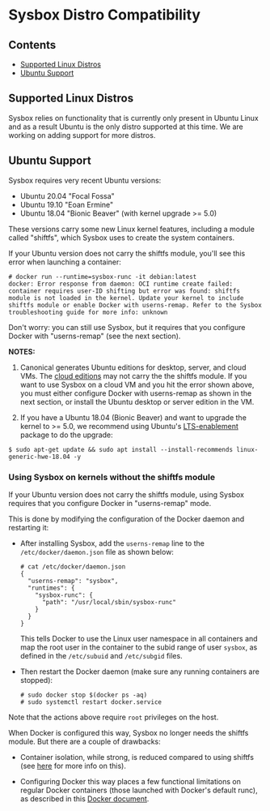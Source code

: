 # Sysbox Distro Compatibility

## Contents

-   [Supported Linux Distros](#supported-linux-distros)
-   [Ubuntu Support](#ubuntu-support)

## Supported Linux Distros

Sysbox relies on functionality that is currently only present in Ubuntu Linux
and as a result Ubuntu is the only distro supported at this time. We are working
on adding support for more distros.

## Ubuntu Support

Sysbox requires very recent Ubuntu versions:

-   Ubuntu 20.04 "Focal Fossa"
-   Ubuntu 19.10 "Eoan Ermine"
-   Ubuntu 18.04 "Bionic Beaver" (with kernel upgrade >= 5.0)

These versions carry some new Linux kernel features, including a module called
"shiftfs", which Sysbox uses to create the system containers.

If your Ubuntu version does not carry the shiftfs module, you'll see this error
when launching a container:

```console
# docker run --runtime=sysbox-runc -it debian:latest
docker: Error response from daemon: OCI runtime create failed: container requires user-ID shifting but error was found: shiftfs module is not loaded in the kernel. Update your kernel to include shiftfs module or enable Docker with userns-remap. Refer to the Sysbox troubleshooting guide for more info: unknown
```

Don't worry: you can still use Sysbox, but it requires that you configure Docker
with "userns-remap" (see the next section).

**NOTES:**

1) Canonical generates Ubuntu editions for desktop, server, and cloud VMs. The
[cloud editions](https://cloud-images.ubuntu.com/) may not carry the the shiftfs
module. If you want to use Sysbox on a cloud VM and you hit the error shown
above, you must either configure Docker with userns-remap as shown in the next
section, or install the Ubuntu desktop or server edition in the VM.

2) If you have a Ubuntu 18.04 (Bionic Beaver) and want to upgrade the kernel to >= 5.0,
we recommend using Ubuntu's [LTS-enablement](https://wiki.ubuntu.com/Kernel/LTSEnablementStack)
package to do the upgrade:

```console
$ sudo apt-get update && sudo apt install --install-recommends linux-generic-hwe-18.04 -y
```

### Using Sysbox on kernels without the shiftfs module

If your Ubuntu version does not carry the shiftfs module, using Sysbox requires
that you configure Docker in "userns-remap" mode.

This is done by modifying the configuration of the Docker daemon and restarting it:

-   After installing Sysbox, add the `userns-remap` line to the
    `/etc/docker/daemon.json` file as shown below:

    ```console
    # cat /etc/docker/daemon.json
    {
      "userns-remap": "sysbox",
      "runtimes": {
        "sysbox-runc": {
          "path": "/usr/local/sbin/sysbox-runc"
        }
      }
    }
    ```

    This tells Docker to use the Linux user namespace in all containers
    and map the root user in the container to the subid range of
    user `sysbox`, as defined in the `/etc/subuid` and `/etc/subgid` files.

-   Then restart the Docker daemon (make sure any running containers are stopped):

    ```console
    # sudo docker stop $(docker ps -aq)
    # sudo systemctl restart docker.service
    ```

Note that the actions above require `root` privileges on the host.

When Docker is configured this way, Sysbox no longer needs the shiftfs
module. But there are a couple of drawbacks:

-   Container isolation, while strong, is reduced compared to using shiftfs (see
    [here](usage.md#system-container-isolation-modes) for more info on this).

-   Configuring Docker this way places a few functional limitations on regular Docker containers
    (those launched with Docker's default runc), as described in this [Docker document](https://docs.docker.com/engine/security/userns-remap).
